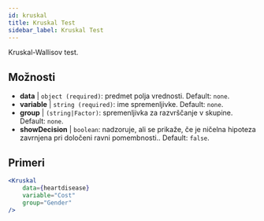 ```yaml
---
id: kruskal
title: Kruskal Test
sidebar_label: Kruskal Test
---
```


Kruskal-Wallisov test.

## Možnosti

* __data__ | `object (required)`: predmet polja vrednosti. Default: `none`.
* __variable__ | `string (required)`: ime spremenljivke. Default: `none`.
* __group__ | `(string|Factor)`: spremenljivka za razvrščanje v skupine. Default: `none`.
* __showDecision__ | `boolean`: nadzoruje, ali se prikaže, če je ničelna hipoteza zavrnjena pri določeni ravni pomembnosti.. Default: `false`.


## Primeri

```jsx live
<Kruskal
    data={heartdisease} 
    variable="Cost"
    group="Gender"
/>
```
